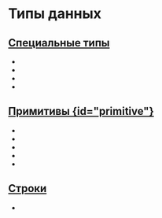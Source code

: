 # Типы данных

<a href="https://www.angelcode.com/angelscript/sdk/docs/manual/doc_datatypes.html"/>

## Специальные типы

- <a href="void.md" />
- <a href="null.md" />
- <a href="nil.md" />
- <a href="auto.md" />

## Примитивы {id="primitive"}

- <a href="bool.md" />
- <a href="integer.md" />
- <a href="enum.md" />
- <a href="real.md" />
- <a href="handle.md" />

## Строки

- <a href="string.md" />
